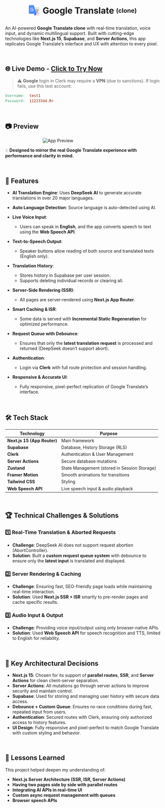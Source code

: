 <div style="display: flex; align-items: center; justify-content: center;">
  <h1 style="margin: 0; display: flex; align-items: center;">
    <img src="public/icon.png" alt="logo" style="width: 35px; height: 35px; border-radius: 3px; margin-right: 10px;" />
    Google Translate&nbsp;<small style="font-size: 0.7em;">(clone)</small>
  </h1>
</div>

<br>

An AI-powered **Google Translate clone** with real-time translation, voice input, and dynamic multilingual support. Built with cutting-edge technologies like **Next.js 15**, **Supabase**, and **Server Actions**, this app replicates Google Translate’s interface and UX with attention to every pixel.

<br>

## 🌐 Live Demo - [**Click to Try Now**](https://ggl-translate-clone.vercel.app/)

> ⚠️ **Google** login in Clerk may require a **VPN** (due to sanctions).
> If login fails, use this test account:

```makefile
Username:  test1
Password:  11223344.Rr
```

<br>

## 📷 Preview

<div style="display: flex; align-items: center; justify-content: center;">
<img src="https://github.com/your-username/translate-clone/blob/main/public/screenshots/preview.gif" width="260" alt="App Preview">
</div>

💡 **Designed to mirror the real Google Translate experience with performance and clarity in mind.**

<br>

## 🚀 Features

- **AI Translation Engine**: Uses **DeepSeek AI** to generate accurate translations in over 20 major languages.
- **Auto Language Detection**: Source language is auto-detected using AI.
- **Live Voice Input**:

  - Users can speak in **English**, and the app converts speech to text using the **Web Speech API**.

- **Text-to-Speech Output**:

  - Speaker buttons allow reading of both source and translated texts (English only).

- **Translation History**:

  - Stores history in Supabase per user session.
  - Supports deleting individual records or clearing all.

- **Server-Side Rendering (SSR)**:

  - All pages are server-rendered using **Next.js App Router**.

- **Smart Caching & ISR**:

  - Some data is served with **Incremental Static Regeneration** for optimized performance.

- **Request Queue with Debounce**:

  - Ensures that only the **latest translation request** is processed and returned (DeepSeek doesn’t support abort).

- **Authentication**:

  - Login via **Clerk** with full route protection and session handling.

- **Responsive & Accurate UI**:

  - Fully responsive, pixel-perfect replication of Google Translate’s interface.

<br>

## 🛠️ Tech Stack

| Technology                  | Purpose                                      |
| --------------------------- | -------------------------------------------- |
| **Next.js 15 (App Router)** | Main framework                               |
| **Supabase**                | Database, History Storage (RLS)              |
| **Clerk**                   | Authentication & User Management             |
| **Server Actions**          | Secure database mutations                    |
| **Zustand**                 | State Management (stored in Session Storage) |
| **Framer Motion**           | Smooth animations for transitions            |
| **Tailwind CSS**            | Styling                                      |
| **Web Speech API**          | Live speech input & audio playback           |

<br>

## 🏆 Technical Challenges & Solutions

### **1️⃣ Real-Time Translation & Aborted Requests**

- **Challenge**: DeepSeek AI does not support request abortion (AbortController).
- **Solution**: Built a **custom request queue system** with debounce to ensure only the **latest input** is translated and displayed.

### **2️⃣ Server Rendering & Caching**

- **Challenge**: Ensuring fast, SEO-friendly page loads while maintaining real-time interaction.
- **Solution**: Used **Next.js SSR + ISR** smartly to pre-render pages and cache specific results.

### **3️⃣ Audio Input & Output**

- **Challenge**: Providing voice input/output using only browser-native APIs.
- **Solution**: Used **Web Speech API** for speech recognition and TTS, limited to English for reliability.

<br>

## 🌟 Key Architectural Decisions

- **Next.js 15**: Chosen for its support of **parallel routes**, **SSR**, and **Server Actions** for clean client-server separation.
- **Server Actions**: All mutations go through server actions to improve security and maintain control.
- **Supabase**: Used for storing and managing user history with secure data access.
- **Debounce + Custom Queue**: Ensures no race conditions during fast, repeated input from users.
- **Authentication**: Secured routes with Clerk, ensuring only authorized access to history features.
- **UI Design**: Fully responsive and pixel-perfect to match Google Translate with custom styling and behavior.

<br>

## 📌 Lessons Learned

This project helped deepen my understanding of:

- **Next.js Server Architecture (SSR, ISR, Server Actions)**
- **Having two pages side by side with parallel routes**
- **Integrating AI APIs in real-time UI**
- **Custom async request management with queues**
- **Browser speech APIs**

<br>
